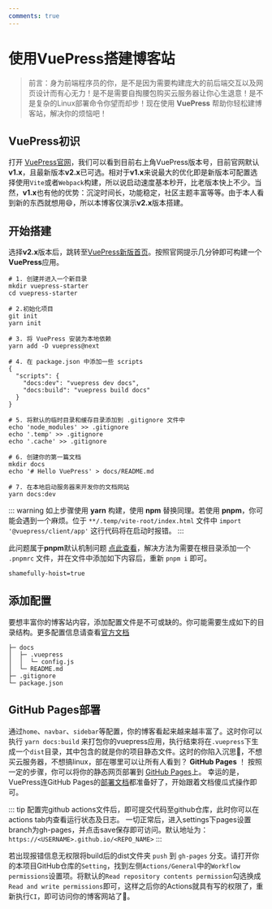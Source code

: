 ```yaml
---
comments: true
---
```


# 使用VuePress搭建博客站
> 前言：身为前端程序员的你，是不是因为需要构建庞大的前后端交互以及网页设计而有心无力！是不是需要自掏腰包购买云服务器让你心生退意！是不是复杂的Linux部署命令你望而却步！现在使用 **VuePress** 帮助你轻松建博客站，解决你的烦恼吧！

## VuePress初识
打开 [VuePress官网](https://vuepress.vuejs.org/zh/)，我们可以看到目前右上角VuePress版本号，目前官网默认**v1.x**，且最新版本**v2.x**已可选。相对于**v1.x**来说最大的优化即是新版本可配置选择使用`Vite`或者`Webpack`构建，所以说启动速度基本秒开，比老版本快上不少。当然，**v1.x**也有他的优势：沉淀时间长，功能稳定，社区主题丰富等等。由于本人看到新的东西就想用😄，所以本博客仅演示**v2.x**版本搭建。

## 开始搭建
选择**v2.x**版本后，跳转至[VuePress新版首页](https://v2.vuepress.vuejs.org/zh/guide/getting-started.html)。按照官网提示几分钟即可构建一个**VuePress**应用。
```shell
# 1. 创建并进入一个新目录
mkdir vuepress-starter
cd vuepress-starter

# 2.初始化项目
git init
yarn init

# 3. 将 VuePress 安装为本地依赖
yarn add -D vuepress@next

# 4. 在 package.json 中添加一些 scripts
{
  "scripts": {
    "docs:dev": "vuepress dev docs",
    "docs:build": "vuepress build docs"
  }
}

# 5. 将默认的临时目录和缓存目录添加到 .gitignore 文件中
echo 'node_modules' >> .gitignore
echo '.temp' >> .gitignore
echo '.cache' >> .gitignore

# 6. 创建你的第一篇文档
mkdir docs
echo '# Hello VuePress' > docs/README.md

# 7. 在本地启动服务器来开发你的文档网站
yarn docs:dev
```

::: warning
如上步骤使用 **yarn** 构建，使用 **npm** 替换同理。若使用 **pnpm**，你可能会遇到一个麻烦。位于 `**/.temp/vite-root/index.html` 文件中 `import '@vuepress/client/app'` 这行代码将在启动时报错。
:::

此问题属于**pnpm**默认机制问题 [点此查看](https://pnpm.io/npmrc#shamefully-hoist)，解决方法为需要在根目录添加一个 `.pnpmrc` 文件，并在文件中添加如下内容后，重新 `pnpm i` 即可。
```bash
shamefully-hoist=true
```

## 添加配置
要想丰富你的博客站内容，添加配置文件是不可或缺的。你可能需要生成如下的目录结构。更多配置信息请查看[官方文档](https://v2.vuepress.vuejs.org/zh/guide/configuration.html#%E9%85%8D%E7%BD%AE%E6%96%87%E4%BB%B6)
```shell
├─ docs
│  ├─ .vuepress
│  │  └─ config.js
│  └─ README.md
├─ .gitignore
└─ package.json
```

## GitHub Pages部署
通过`home`、`navbar`、`sidebar`等配置，你的博客看起来越来越丰富了。这时你可以执行 `yarn docs:build` 来打包你的vuepress应用，执行结束将在`.vuepress`下生成一个`dist`目录，其中包含的就是你的项目静态文件。这时的你陷入沉思🤔，不想买云服务器，不想搞linux，部在哪里可以让所有人看到？ **GitHub Pages** ！
按照一定的步骤，你可以将你的静态网页部署到 [GitHub Pages](https://pages.github.com/)上。
幸运的是，VuePress连GitHub Pages的[部署文档](https://v2.vuepress.vuejs.org/zh/guide/deployment.html#github-pages)都准备好了，开始跟着文档傻瓜式操作即可。

::: tip
配置完github actions文件后，即可提交代码至github仓库，此时你可以在actions tab内查看运行状态及日志。
一切正常后，进入settings下pages设置branch为gh-pages，并点击save保存即可访问。默认地址为：`https://<USERNAME>.github.io/<REPO_NAME>`
:::

若出现报错信息无权限将build后的dist文件夹 `push` 到 `gh-pages` 分支。请打开你的本项目GitHub仓库的`Setting`，找到左侧`Actions/General`中的`Workflow permissions`设置项。将默认的`Read repository contents permission`勾选换成`Read and write permissions`即可，这样之后你的Actions就具有写的权限了，重新执行`CI`，即可访问你的博客网站了:100:。